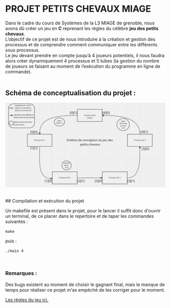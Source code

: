 # PROJET PETITS CHEVAUX MIAGE </br> 
Dans le cadre du cours de Systèmes de la L3 MIAGE de grenoble, nous avons dû créer un jeu en **C** reprenant les règles du célèbre **jeu des petits chevaux**.</br>
L’objectif de ce projet est de nous introduire à la création et gestion des processus et de comprendre comment communiquer entre les différents sous processus.</br>
Le jeu devant prendre en compte jusqu’à 4 joueurs potentiels, il nous faudra alors créer dynamiquement 4 processus et 5 tubes (la gestion du nombre de joueurs se faisant au moment de l’exécution du programme en ligne de commande).</br> 
</br>
## Schéma de conceptualisation du projet : </br>
![alt text](https://github.com/IlianCode/Petits-chevaux-miage/blob/main/jeu/schema-conception.png)

</br>
## Compilation et exécution du projet </br>

Un makefile est présent dans le projet, pour le lancer il suffit donc d'ouvrir un terminal, de ce placer dans le repertoire et de taper les commandes suivantes : </br>
```
make 
```
puis : 
```
./main 4
```
</br>

### Remarques : 
Des bugs existent au moment de choisir le gagnant final, mais le manque de temps pour réaliser ce projet m'as empéché de les corriger pour le moment.</br>

[Les règles du jeu ici.](https://www.regledujeu.fr/petits-chevaux/)

